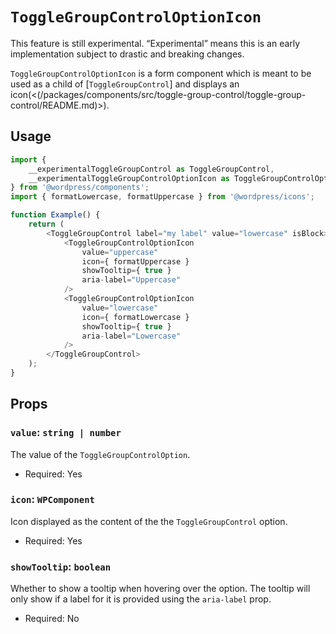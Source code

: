 # `ToggleGroupControlOptionIcon`

<div class="callout callout-alert">
This feature is still experimental. “Experimental” means this is an early implementation subject to drastic and breaking changes.
</div>

`ToggleGroupControlOptionIcon` is a form component which is meant to be used as a child of [`ToggleGroupControl`] and displays an icon(<(/packages/components/src/toggle-group-control/toggle-group-control/README.md)>).

## Usage

```js
import {
	__experimentalToggleGroupControl as ToggleGroupControl,
	__experimentalToggleGroupControlOptionIcon as ToggleGroupControlOptionIcon,
} from '@wordpress/components';
import { formatLowercase, formatUppercase } from '@wordpress/icons';

function Example() {
	return (
		<ToggleGroupControl label="my label" value="lowercase" isBlock>
			<ToggleGroupControlOptionIcon
				value="uppercase"
				icon={ formatUppercase }
				showTooltip={ true }
				aria-label="Uppercase"
			/>
			<ToggleGroupControlOptionIcon
				value="lowercase"
				icon={ formatLowercase }
				showTooltip={ true }
				aria-label="Lowercase"
			/>
		</ToggleGroupControl>
	);
}
```

## Props

### `value`: `string | number`

The value of the `ToggleGroupControlOption`.

-   Required: Yes

### `icon`: `WPComponent`

Icon displayed as the content of the the `ToggleGroupControl` option.

-   Required: Yes

### `showTooltip`: `boolean`

Whether to show a tooltip when hovering over the option. The tooltip will only show if a label for it is provided using the `aria-label` prop.

-   Required: No

